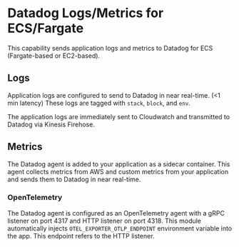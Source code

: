 # Datadog Logs/Metrics for ECS/Fargate

This capability sends application logs and metrics to Datadog for ECS (Fargate-based or EC2-based).

## Logs

Application logs are configured to send to Datadog in near real-time. (<1 min latency)
These logs are tagged with `stack`, `block`, and `env`.

The application logs are immediately sent to Cloudwatch and transmitted to Datadog via Kinesis Firehose.

## Metrics

The Datadog agent is added to your application as a sidecar container.
This agent collects metrics from AWS and custom metrics from your application and sends them to Datadog in near real-time.

### OpenTelemetry

The Datadog agent is configured as an OpenTelemetry agent with a gRPC listener on port 4317 and HTTP listener on port 4318.
This module automatically injects `OTEL_EXPORTER_OTLP_ENDPOINT` environment variable into the app.
This endpoint refers to the HTTP listener.
